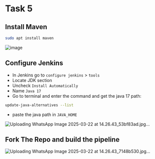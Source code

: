# Task 5

## Install Maven
```bash
sudo apt install maven
```
![image](https://github.com/user-attachments/assets/a1c7b760-d02d-403d-8213-48898f1ce463)


## Configure Jenkins
 - In Jenkins go to `configure jenkins` > `tools`
 - Locate JDK section
 - Uncheck `Install Automatically`
 - Name `Java 17`
 - Go to terminal and enter the command and get the java 17 path:

```bash
update-java-alternatives --list 
```

 - paste the java path in `JAVA_HOME`

![Uploading WhatsApp Image 2025-03-22 at 14.26.43_53bf83ad.jpg…]()


## Fork The Repo and build the pipeline

![Uploading WhatsApp Image 2025-03-22 at 14.26.43_7148b530.jpg…]()
